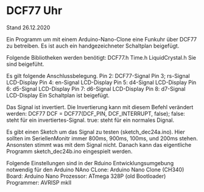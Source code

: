 # DCF77 Uhr
Stand 26.12.2020

Ein Programm um mit einem Arduino-Nano-Clone eine Funkuhr über DCF77 zu betreiben. Es ist auch ein handgezeichneter Schaltplan beigefügt.

Folgende Bibliotheken werden benötigt:
DCF77.h
Time.h
LiquidCrystal.h
Sie sind beigefüht.

Es gilt folgende Anschlussbelegung.
Pin 2: DCF77-Signal
Pin 3; rs-Signal LCD-Display
Pin 4: en-Signal LCD-Display
Pin 5: d4-Signal LCD-Display
Pin 6: d5-Signal LCD-Display
Pin 7: d6-Signal LCD-Display
Pin 8: d7-Signal LCD-Display
Ein Schaltplan ist beigefügt.

Das Signal ist invertiert. Die Invertierung kann mit diesem Befehl verändert werden:
DCF77 DCF = DCF77(DCF_PIN, DCF_INTERRUPT, false);
false: steht für ein invertiertes-Signal.
true: steht für ein normales Dignal.

Es gibt einen Sketch um das Signal zu testen (sketch_dec24a.ino). Hier sollten im SeriellenMonitr immer 800ms, 900ms, 100ms, und 200ms stehen. Ansonsten stimmt was mit dem Signal nicht. Danach kann das eigentliche Programm sketch_dec24b.ino eingespielt werden.


Folgende Einstellungen sind in der Rduino Entwicklungsumgebung notwendig für den Arduino NAno CLone:
Arduino Nano Clone (CH340)
Board: Arduino Nano
Prozessor: ATmega 328P (old Bootloader)
Programmer: AVRISP mkII
